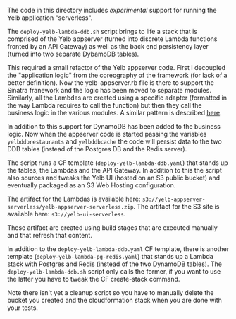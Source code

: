 The code in this directory includes *experimental* support for running the Yelb application "serverless". 

The `deploy-yelb-lambda-ddb.sh` script brings to life a stack that is comprised of the Yelb appserver (turned into discrete Lambda functions fronted by an API Gateway) as well as the back end persistency layer (turned into two separate DybamoDB tables). 

This required a small refactor of the Yelb appserver code. First I decoupled the "application logic" from the coreography of the framework (for lack of a better definition). Now the yelb-appserver.rb file is there to support the Sinatra franework and the logic has been moved to separate modules. Similarly, all the Lambdas are created using a specific adapter (formatted in the way Lambda requires to call the function) but then they call the business logic in the various modules. A similar pattern is described [here](https://medium.com/datreeio/writing-portable-serverless-applications-252fd8623bce).

In addition to this support for DynamoDB has been added to the business logic. Now when the appserver code is started passing the variables `yelbddbrestaurants` and `yelbddbcache` the code will persist data to the two DDB tables (instead of the Postgres DB and the Redis server). 

The script runs a CF template (`deploy-yelb-lambda-ddb.yaml`) that stands up the tables, the Lambdas and the API Gateway. In addition to this the script also sources and tweaks the Yelb UI (hosted on an S3 public bucket) and eventually packaged as an S3 Web Hosting configuration.   

The artifact for the Lambdas is available here: `s3://yelb-appserver-serverless/yelb-appserver-serverless.zip`.
The artifact for the S3 site is available here: `s3://yelb-ui-serverless`.

These artifact are created using build stages that are executed manually and that refresh that content. 

In addition to the `deploy-yelb-lambda-ddb.yaml` CF template, there is another template (`deploy-yelb-lambda-pg-redis.yaml`) that stands up a Lambda stack with Postgres and Redis (instead of the two DynamoDB tables). The `deploy-yelb-lambda-ddb.sh` script only calls the former, if you want to use the latter you have to tweak the CF create-stack command.

Note there isn't yet a cleanup script so you have to manually delete the bucket you created and the cloudformation stack when you are done with your tests. 

